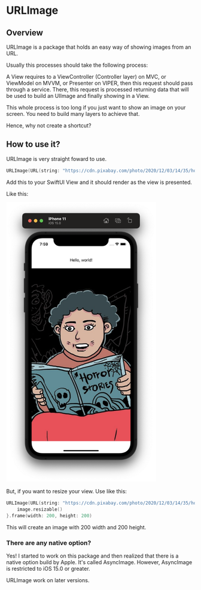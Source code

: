 # URLImage

## Overview

URLImage is a package that holds an easy way of showing images from an URL.

Usually this processes should take the following process:

A View requires to a ViewController (Controller layer) on MVC, or ViewModel on MVVM, or Presenter on VIPER, then this request should pass through a service. There, this request is processed returning data that will be used to build an UIImage and finally showing in a View.

This whole process is too long if you just want to show an image on your screen. You need to build many layers to achieve that.

Hence, why not create a shortcut?

## How to use it?

URLImage is very straight foward to use.

```swift
URLImage(URL(string: "https://cdn.pixabay.com/photo/2020/12/03/14/35/horror-5800684_960_720.jpg")!)
```

Add this to your SwiftUI View and it should render as the view is presented.

Like this:

<img src="https://github.com/ramoliveira/URLImage/blob/810c7b99cebac3ad0bb6d7f66cfe987811c2676b/Sources/README%20Pics/rendered-URLImage.png" alt="Rendered URLImage" width="400"/>

But, if you want to resize your view. Use like this:

```swift
URLImage(URL(string: "https://cdn.pixabay.com/photo/2020/12/03/14/35/horror-5800684_960_720.jpg")!) { image in
    image.resizable()
}.frame(width: 200, height: 200)
```

This will create an image with 200 width and 200 height.

### There are any native option?

Yes! I started to work on this package and then realized that there is a native option build by Apple. It's called AsyncImage. However, AsyncImage is restricted to iOS 15.0 or greater.

URLImage work on later versions.
